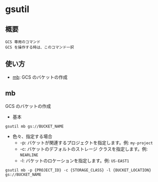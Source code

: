 # gsutil

## 概要

```
GCS 専用のコマンド
GCS を操作する時は、このコマンド一択
```

## 使い方

+ [mb](./README.md#mb): GCS のバケットの作成

## mb

GCS のバケットの作成

+ 基本

```
gsutil mb gs://BUCKET_NAME
```

+ 色々、指定する場合
  + -p: バケットが関連するプロジェクトを指定します。例: `my-project`
  + -c: バケットのデフォルトのストレージ クラスを指定します。例: `NEARLINE`
  + -l: バケットのロケーションを指定します。例: `US-EAST1`

```
gsutil mb -p {PROJECT_ID} -c {STORAGE_CLASS} -l {BUCKET_LOCATION} gs://BUCKET_NAME
```
